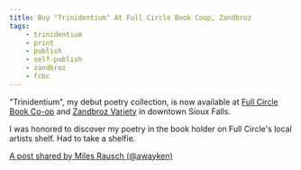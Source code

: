 ```yaml
---
title: Buy "Trinidentium" At Full Circle Book Coop, Zandbroz
tags:
    - trinidentium
    - print
    - publish
    - self-publish
    - zandbroz
    - fcbc
---
```

"Trinidentium", my debut poetry collection, is now available at <a href="https://www.fullcirclebookcoop.com/" target="_blank" rel="noopener">Full Circle Book Co-op</a> and <a href="https://www.zandbroz.com/sioux-falls.html">Zandbroz Variety</a> in downtown Sioux Falls.

<!--more-->

I was honored to discover my poetry in the book holder on Full Circle's local artists shelf. Had to take a shelfie.

<ink-embed service="instagram" href="https://www.instagram.com/p/CZFxFkSsmYA">
    <a href="https://www.instagram.com/p/CZFxFkSsmYA/" target="_blank">A post shared by Miles Rausch (@awayken)</a>
</ink-embed>
